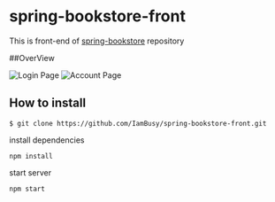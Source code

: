 # spring-bookstore-front
This is front-end of [spring-bookstore](https://github.com/IamBusy/spring-bookstore) repository

##OverView

![Login Page](http://ojiqea97q.bkt.clouddn.com/image/Screen%20Shot%202017-04-15%20at%204.53.14%20PM.png)
![Account Page](http://ojiqea97q.bkt.clouddn.com/Screen%20Shot%202017-04-15%20at%204.56.34%20PM.png)
## How to install
```
$ git clone https://github.com/IamBusy/spring-bookstore-front.git
```
install dependencies

```
npm install
```
start server
```
npm start
```
